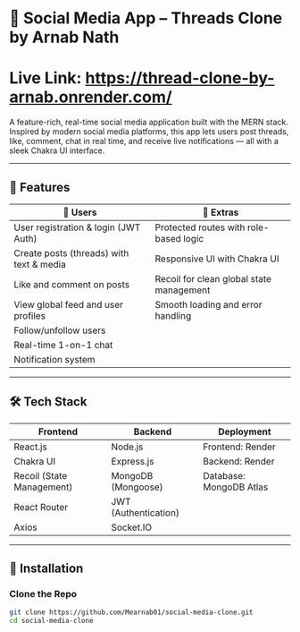 # 🧵 Social Media App – Threads Clone by Arnab Nath
#  Live Link: https://thread-clone-by-arnab.onrender.com/
A feature-rich, real-time social media application built with the MERN stack. Inspired by modern social media platforms, this app lets users post threads, like, comment, chat in real time, and receive live notifications — all with a sleek Chakra UI interface.

---

## 🚀 Features

| 👥 Users                                             | 🧠 Extras                                           |
|------------------------------------------------------|------------------------------------------------------|
| User registration & login (JWT Auth)                 | Protected routes with role-based logic               |
| Create posts (threads) with text & media             | Responsive UI with Chakra UI                         |
| Like and comment on posts                            | Recoil for clean global state management             |
| View global feed and user profiles                   | Smooth loading and error handling                    |
| Follow/unfollow users                                |                                                      |
| Real-time 1-on-1 chat                                |                                                      |
| Notification system                                  |                                                      |

---

## 🛠️ Tech Stack

| Frontend                    | Backend                         | Deployment                           |
|-----------------------------|---------------------------------|--------------------------------------|
| React.js                    | Node.js                         | Frontend: Render                     |
| Chakra UI                   | Express.js                      | Backend: Render                      |
| Recoil (State Management)   | MongoDB (Mongoose)              | Database: MongoDB Atlas              |
| React Router                | JWT (Authentication)            |                                      |
| Axios                       | Socket.IO                       |                                      |
---

## 🔧 Installation

### Clone the Repo

```bash
git clone https://github.com/Mearnab01/social-media-clone.git
cd social-media-clone
